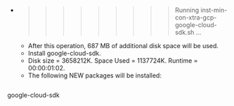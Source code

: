 * >>>>>>>>> Running inst-min-con-xtra-gcp-google-cloud-sdk.sh ...
  * After this operation, 687 MB of additional disk space will be used.
  * Install google-cloud-sdk.
  * Disk size = 3658212K. Space Used = 1137724K. Runtime = 00:00:01:02.
  * The following NEW packages will be installed:
  ```bash
google-cloud-sdk
  ```
